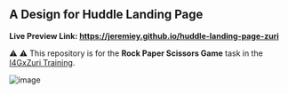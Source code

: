 ## A Design for Huddle Landing Page

**Live Preview Link: https://jeremiey.github.io/huddle-landing-page-zuri**

⚠️ ⚠️ This repository is for the **Rock Paper Scissors Game** task in the [I4GxZuri Training](https://training.zuri.team).

![image](https://user-images.githubusercontent.com/87664239/174736680-30f134b0-fd91-4b45-83a3-caf7ec7c0ad5.png)
